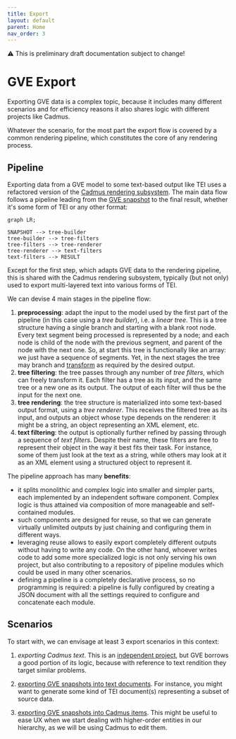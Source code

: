```yaml
---
title: Export
layout: default
parent: Home
nav_order: 3
---
```


⚠️ This is preliminary draft documentation subject to change!

# GVE Export

Exporting GVE data is a complex topic, because it includes many different scenarios and for efficiency reasons it also shares logic with different projects like Cadmus.

Whatever the scenario, for the most part the export flow is covered by a common rendering pipeline, which constitutes the core of any rendering process.

## Pipeline

Exporting data from a GVE model to some text-based output like TEI uses a refactored version of the [Cadmus rendering subsystem](https://vedph.github.io/cadmus-doc/migration/rendering/rendition.html). The main data flow follows a pipeline leading from the [GVE snapshot](../model/textual.md) to the final result, whether it's some form of TEI or any other format:

```mermaid
graph LR;

SNAPSHOT --> tree-builder
tree-builder --> tree-filters
tree-filters --> tree-renderer
tree-renderer --> text-filters
text-filters --> RESULT
```

Except for the first step, which adapts GVE data to the rendering pipeline, this is shared with the Cadmus rendering subsystem, typically (but not only) used to export multi-layered text into various forms of TEI.

We can devise 4 main stages in the pipeline flow:

1. **preprocessing**: adapt the input to the model used by the first part of the pipeline (in this case using a _tree builder_), i.e. a _linear tree_. This is a tree structure having a single branch and starting with a blank root node. Every text segment being processed is represented by a node; and each node is child of the node with the previous segment, and parent of the node with the next one. So, at start this tree is functionally like an array: we just have a sequence of segments. Yet, in the next stages the tree may branch and [transform](export-trees.md) as required by the desired output.
2. **tree filtering**: the tree passes through any number of _tree filters_, which can freely transform it. Each filter has a tree as its input, and the same tree or a new one as its output. The output of each filter will thus be the input for the next one.
3. **tree rendering**: the tree structure is materialized into some text-based output format, using a _tree renderer_. This receives the filtered tree as its input, and outputs an object whose type depends on the renderer: it might be a string, an object representing an XML element, etc.
4. **text filtering**: the output is optionally further refined by passing through a sequence of _text filters_. Despite their name, these filters are free to represent their object in the way it best fits their task. For instance, some of them just look at the text as a string, while others may look at it as an XML element using a structured object to represent it.

The pipeline approach has many **benefits**:

- it splits monolithic and complex logic into smaller and simpler parts, each implemented by an independent software component. Complex logic is thus attained via composition of more manageable and self-contained modules.
- such components are designed for reuse, so that we can generate virtually unlimited outputs by just chaining and configuring them in different ways.
- leveraging reuse allows to easily export completely different outputs without having to write any code. On the other hand, whoever writes code to add some more specialized logic is not only serving his own project, but also contributing to a repository of pipeline modules which could be used in many other scenarios.
- defining a pipeline is a completely declarative process, so no programming is required: a pipeline is fully configured by creating a JSON document with all the settings required to configure and concatenate each module.

## Scenarios

To start with, we can envisage at least 3 export scenarios in this context:

1. _exporting Cadmus text_. This is an [independent project](https://vedph.github.io/cadmus-doc/migration/rendering/rendition.html), but GVE borrows a good portion of its logic, because with reference to text rendition they target similar problems.

2. [exporting GVE snapshots into text documents](export-tei). For instance, you might want to generate some kind of TEI document(s) representing a subset of source data.

3. [exporting GVE snapshots into Cadmus items](export-item). This might be useful to ease UX when we start dealing with higher-order entities in our hierarchy, as we will be using Cadmus to edit them.
